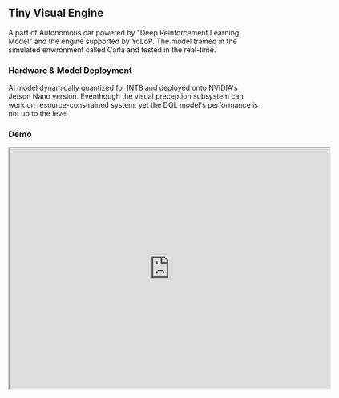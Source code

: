 ## Tiny Visual Engine 

A part of Autonomous car powered by "Deep Reinforcement Learning Model" and the engine supported by YoLoP. The model trained in the 
simulated environment called Carla and tested in the real-time. 

### Hardware & Model Deployment 
AI model dynamically quantized for INT8 and deployed onto NVIDIA's Jetson Nano version. Eventhough the visual preception subsystem can 
work on resource-constrained system, yet the DQL model's performance is not up to the level 

### Demo 
<iframe src="https://drive.google.com/file/d/1i_Ozc9cvituXRoM7Q_NsZlngLDh0dT7H/view?usp=sharing" width="640" height="480" allow="autoplay"></iframe>